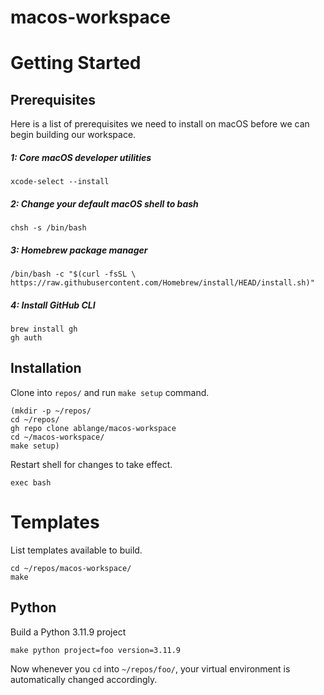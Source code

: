 # macos-workspace
# Getting Started
## Prerequisites
Here is a list of prerequisites
we need to install on macOS
before we can begin building our workspace.
##### 1: Core macOS developer utilities
```commandline
xcode-select --install
```


##### 2: Change your default macOS shell to bash
```commandline
chsh -s /bin/bash
```


##### 3: Homebrew package manager
```commandline
/bin/bash -c "$(curl -fsSL \ https://raw.githubusercontent.com/Homebrew/install/HEAD/install.sh)"
```


##### 4: Install GitHub CLI
```commandline
brew install gh
gh auth
```


## Installation
Clone into ``repos/`` and run ``make setup`` command.
```commandline
(mkdir -p ~/repos/
cd ~/repos/
gh repo clone ablange/macos-workspace
cd ~/macos-workspace/
make setup)
```

Restart shell for changes to take effect.
```commandline
exec bash
```


# Templates
List templates available to build.
```commandline
cd ~/repos/macos-workspace/
make
```

## Python
Build a Python 3.11.9 project
```commandline
make python project=foo version=3.11.9
```
Now whenever you ``cd`` into ``~/repos/foo/``,
your virtual environment is automatically 
changed accordingly.
